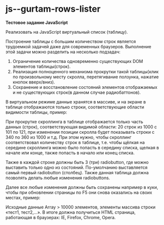 # js--gurtam-rows-lister

**Тестовое задание JavaScript**

Реализовать на JavaScript виртуальный список (таблицу). 

Построение таблицы с большим количеством строк является трудоемкой задачей даже для современных браузеров. Выполнение этой задачи можно разделить на несколько подзадач:
1.	Ограничение количества одновременно существующих DOM элементов таблицы(строк).
2.	Реализация полноценного механизма прокрутки такой таблицы(клик по произвольному месту скролла, перетягивание ползунка, нажатие кнопок вверх/вниз).
3.	Сохранение и восстановление состояний элементов отображаемых и не существующих строк(в данном случае радиобаттонов).

В виртуальном режиме данные хранятся в массиве, и на экране в таблице отображаются только строки, соответствующие области видимости таблицы, пример:
 
При прокрутке скроллинга в таблице отображается только часть данных (строк), соответствующая видимой области: 20 строк из 1000 с  101 по 121, при изменении позиции скролла будет показывать строки с 340 по 360 из 1000 и т.д. При этом нужно, чтобы скроллинг соответствовал количеству строк в таблице, т.е. чтобы щёлкая на середине скроллинга можно было попасть в середину списка, щелкая в начале или конце, также попасть в начало или конец списка.

Также в каждой строке должны быть 3 (три) radiobutton, где можно выставить только одно из состояний. По-умолчанию выставляется самый первый radiobutton (столбец). Также данная таблица должна позволять делать любые изменения radiobuttons.

Далее все любые изменения должны быть сохранены например в куки, чтобы при обновлении страницы по F5 они снова оказались на своих местах, пример:


Исходные данные Array > 10000 элементов, элементы массива строки «тест1, тест2,…». В итоге должна получиться HTML страница, работающая в браузерах: IE, Firefox, Chrome, Opera.




